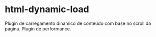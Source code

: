 # html-dynamic-load
 Plugin de carregamento dinamico de conteúdo com base no scroll da página. Plugin de performance.
